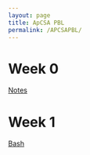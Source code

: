 ```yaml
---
layout: page
title: ApCSA PBL
permalink: /APCSAPBL/
---
```

# Week 0 
<a href="{{site.baseurl}}/week/3">Notes</a>

# Week 1
<a href="{{site.baseurl}}/bashcheck/">Bash</a>

